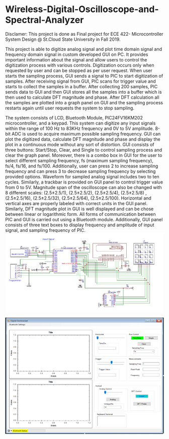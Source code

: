 # Wireless-Digital-Oscilloscope-and-Spectral-Analyzer
Disclamer: This project is done as Final project for ECE 422- Microcontroller System Design @ St.Cloud State University in Fall 2019.
 
This project is able to digitize analog signal and plot time domain signal and frequency domain signal in custom developed GUI on PC. It  provides important information about the signal and allow users to control the digitization process with various controls. Digitization occurs only when requested by user and can be stopped as per user request. When user starts the sampling process, GUI sends a signal to PIC to start digitization of samples. After receiving signal from GUI, PIC scans for trigger value and starts to collect the samples in a buffer. After collecting 200 samples, PIC sends data to GUI and then GUI stores all the samples into a buffer which is then used to calculate DFT magnitude and phase. After DFT calculation all the samples are plotted into a graph panel on GUI and the sampling process restarts again until user requests the system to stop sampling. 

The system consists of LCD, Bluetooth Module, PIC24FV16KM202 microcontroller, and a keypad. This system can digitize any input signals within the range of 100 Hz to 83KHz frequency and 0V to 5V amplitude. 8-bit ADC is used to acquire maximum possible sampling frequency. GUI can plot the digitized data, calculate DFT magnitude and phase and display the plot in a continuous mode without any sort of distortion. GUI consists of three buttons: Start/Stop, Clear, and Single to control sampling process and clear the graph panel. Moreover, there is a combo box in GUI for the user to select different sampling frequency, fs (maximum sampling frequency), fs/4, fs/16, and fs/100. Additionally, user can press 2 to increase sampling frequency and can press 3 to decrease sampling frequency by selecting provided options. Waveform for sampled analog signal includes two to ten cycles. Similarly, a trackbar is provided on GUI panel to control trigger value from 0 to 5V. Magnitude span of the oscilloscope can also be changed with 8 different scales: (2.5±2.5/1),  (2.5±2.5/2), (2.5±2.5/4), (2.5±2.5/8) , (2.5±2.5/16), (2.5±2.5/32), (2.5±2.5/64), (2.5±2.5/100). Horizontal and vertical axes are properly labeled with correct units in the GUI panel. Similarly, DFT magnitude plot in GUI is well displayed and can be chose between linear or logarithmic form. All forms of communication between PIC and GUI is carried out using a Bluetooth module. Additionally, GUI panel consists of three text boxes to display frequency and amplitude of input signal, and sampling frequency of PIC. 
![schematics](final_schematics.jpg)

![gui ineterface](final_gui.PNG)


